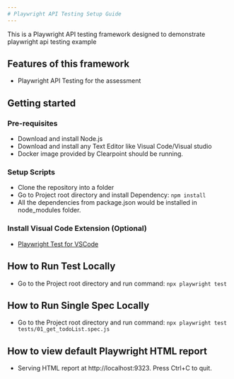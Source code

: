 ```yaml
---
# Playwright API Testing Setup Guide
---
```


This is a Playwright API testing framework designed to demonstrate playwright api testing example

## Features of this framework
* Playwright API Testing for the assessment

## Getting started

### Pre-requisites
* Download and install Node.js
* Download and install any Text Editor like Visual Code/Visual studio
* Docker image provided by Clearpoint should be running.

### Setup Scripts 
* Clone the repository into a folder
* Go to Project root directory and install Dependency: `npm install`
* All the dependencies from package.json would be installed in node_modules folder.

### Install Visual Code Extension (Optional)
* <a href="https://marketplace.visualstudio.com/items?itemName=ms-playwright.playwright" target="_blank">Playwright Test for VSCode</a>


## How to Run Test Locally
* Go to the Project root directory and run command: `npx playwright test`

## How to Run Single Spec Locally
* Go to the Project root directory and run command: `npx playwright test tests/01_get_todoList.spec.js`

## How to view default Playwright HTML report
*   Serving HTML report at http://localhost:9323. Press Ctrl+C to quit.